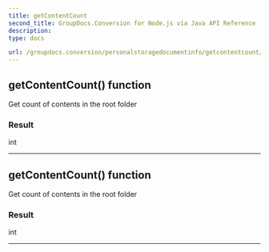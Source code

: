 ```yaml
---
title: getContentCount
second_title: GroupDocs.Conversion for Node.js via Java API Reference
description: 
type: docs

url: /groupdocs.conversion/personalstoragedocumentinfo/getcontentcount/
---
```


## getContentCount()  function
Get count of contents in the root folder

### Result
int


---


## getContentCount()  function
Get count of contents in the root folder

### Result
int


---


